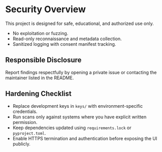 # Security Overview
This project is designed for safe, educational, and authorized use only.

- No exploitation or fuzzing.
- Read-only reconnaissance and metadata collection.
- Sanitized logging with consent manifest tracking.

## Responsible Disclosure
Report findings respectfully by opening a private issue or contacting the maintainer listed in the README.

## Hardening Checklist
- Replace development keys in `keys/` with environment-specific credentials.
- Run scans only against systems where you have explicit written permission.
- Keep dependencies updated using `requirements.lock` or `pyproject.toml`.
- Enable HTTPS termination and authentication before exposing the UI publicly.

